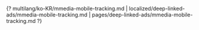 {? multilang/ko-KR/mmedia-mobile-tracking.md | localized/deep-linked-ads/mmedia-mobile-tracking.md | pages/deep-linked-ads/mmedia-mobile-tracking.md ?}

